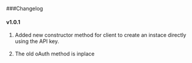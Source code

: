 ###Changelog

#### v1.0.1
1) Added new constructor method for client to create an instace directly using the API key.<br><br>
2) The old oAuth method is inplace<br>



